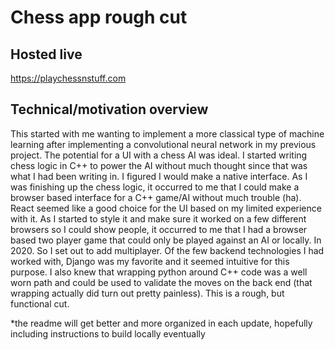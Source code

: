 # Chess app rough cut

## Hosted live
https://playchessnstuff.com

## Technical/motivation overview
This started with me wanting to implement a more classical type of machine learning after implementing a convolutional neural network in my previous project. The potential for a UI with a chess AI was ideal. I started writing chess logic in C++ to power the AI without much thought since that was what I had been writing in. I figured I would make a native interface. As I was finishing up the chess logic, it occurred to me that I could make a browser based interface for a C++ game/AI without much trouble (ha). React seemed like a good choice for the UI based on my limited experience with it. As I started to style it and make sure it worked on a few different browsers so I could show people, it occurred to me that I had a browser based two player game that could only be played against an AI or locally. In 2020. So I set out to add multiplayer. Of the few backend technologies I had worked with, Django was my favorite and it seemed intuitive for this purpose. I also knew that wrapping python around C++ code was a well worn path and could be used to validate the moves on the back end (that wrapping actually did turn out pretty painless). This is a rough, but functional cut.

*the readme will get better and more organized in each update, hopefully including instructions to build locally eventually